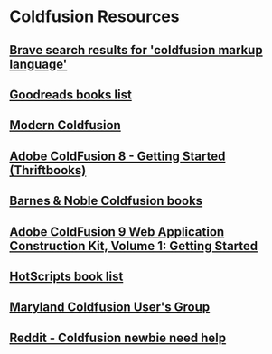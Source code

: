 # Coldfusion Resources

## [Brave search results for 'coldfusion markup language'](https://search.brave.com/search?q=coldfusion+markup+language&source=desktop)
## [Goodreads books list](https://www.goodreads.com/shelf/show/coldfusion)
## [Modern Coldfusion](https://modern-cfml.ortusbooks.com/)
## [Adobe ColdFusion 8 - Getting Started (Thriftbooks)](https://www.thriftbooks.com/w/coldfusion-8-web-application-construction-kit-volume-1-getting-started_ben-forta_raymond-camden/459305/#edition=5181187&idiq=2202511)
## [Barnes & Noble Coldfusion books](https://www.barnesandnoble.com/b/books/web-application-development/coldfusion/_/N-29Z8q8Zxcq)
## [Adobe ColdFusion 9 Web Application Construction Kit, Volume 1: Getting Started](https://forta.com/books/032166034X/)
## [HotScripts book list](https://www.hotscripts.com/category/scripts/cfml/programming-books/)
## [Maryland Coldfusion User's Group](https://www.mdcfug.com/books/bookusers/)
## [Reddit - Coldfusion newbie need help](https://www.reddit.com/r/coldfusion/comments/16gbuv5/coldfusion_newbie_need_help/)
